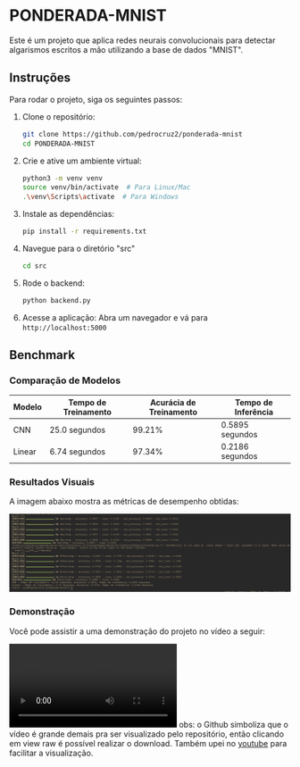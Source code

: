 # PONDERADA-MNIST
Este é um projeto que aplica redes neurais convolucionais para detectar algarismos escritos a mão utilizando a base de dados "MNIST".
## Instruções

Para rodar o projeto, siga os seguintes passos:

1. Clone o repositório:
    ```bash
    git clone https://github.com/pedrocruz2/ponderada-mnist
    cd PONDERADA-MNIST
    ```

2. Crie e ative um ambiente virtual:
    ```bash
    python3 -m venv venv
    source venv/bin/activate  # Para Linux/Mac
    .\venv\Scripts\activate  # Para Windows
    ```

3. Instale as dependências:
    ```bash
    pip install -r requirements.txt
    ```
4. Navegue para o diretório "src"
   ```bash
   cd src
   ```
4. Rode o backend:
    ```bash
    python backend.py
    ```

5. Acesse a aplicação:
    Abra um navegador e vá para `http://localhost:5000`

## Benchmark

### Comparação de Modelos

| **Modelo** | **Tempo de Treinamento** | **Acurácia de Treinamento** | **Tempo de Inferência** |
|------------|--------------------------|-----------------------------|-------------------------|
| CNN        | 25.0 segundos            | 99.21%                      | 0.5895 segundos         |
| Linear     | 6.74 segundos            | 97.34%                      | 0.2186 segundos         |

### Resultados Visuais

A imagem abaixo mostra as métricas de desempenho obtidas:

![Benchmark](./data/benchmark.png)

### Demonstração

Você pode assistir a uma demonstração do projeto no vídeo a seguir:

![Demo](./data/demo.webm)
obs: o Github simboliza que o vídeo é grande demais pra ser visualizado pelo repositório, então clicando em view raw é possível realizar o download. Também upei no [youtube](https://youtu.be/6KBLDthlPtY) para facilitar a visualização.
